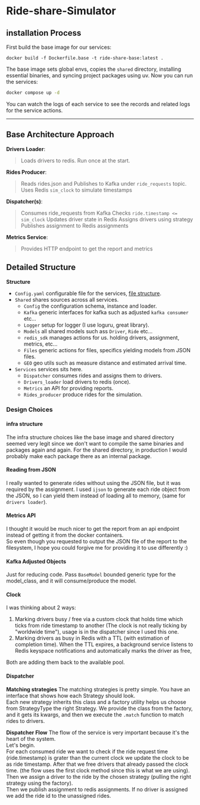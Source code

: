 # Ride-share-Simulator

## installation Process

First build the base image for our services:

````shell
docker build -f Dockerfile.base -t ride-share-base:latest .
````

The base image sets global envs, copies the `shared` directory, installing essential binaries, and syncing project
packages using uv.
Now you can run the services:

```bash
docker compose up -d
```

You can watch the logs of each service to see the records and related logs for the service actions.

----

## Base Architecture Approach

**Drivers Loader**:
> Loads drivers to redis. Run once at the start.

**Rides Producer**:
> Reads rides.json and Publishes to Kafka under `ride_requests` topic.  
> Uses Redis `sim_clock` to simulate timestamps

**Dispatcher(s)**:
> Consumes ride_requests from Kafka
> Checks `ride.timestamp <= sim_clock`
> Updates driver state in Redis
> Assigns drivers using strategy
> Publishes assignment to Redis assignments

**Metrics Service**:
> Provides HTTP endpoint to get the report and metrics

## Detailed Structure

**Structure**

- `Config.yaml` configurable file for the services, [file structure](shared/config/config.py).
- `Shared` shares sources across all services.
    - `Config` the configuration schema, instance and loader.
    - `Kafka` generic interfaces for kafka such as adjusted `kafka consumer` etc...
    - `Logger` setup for logger (I use loguru, great library).
    - `Models` all shared models such ass `Driver`, `Ride` etc...
    - `redis_sdk` manages actions for us. holding drivers, assignment, metrics, etc...
    - `Files` generic actions for files, specifics yielding models from JSON files.
    - `GEO` geo utils such as measure distance and estimated arrival time.
- `Services` services sits here.
    - `Dispatcher` consumes rides and assigns them to drivers.
    - `Drivers_loader` load drivers to redis (once).
    - `Metrics` an API for providing reports.
    - `Rides_producer` produce rides for the simulation.

### Design Choices

#### infra structure

The infra structure choices like the base image and shared directory seemed very legit since we don't want to compile
the same binaries and packages again and again. For the shared directory, in production I would probably make each
package there as an internal package.

#### Reading from JSON

I really wanted to generate rides without using the JSON file, but it was required by the assignment.
I used `ijson` to generate each ride object from the JSON, so I can yield them instead of loading all to memory, (same
for `drivers loader`).

#### Metrics API

I thought it would be much nicer to get the report from an api endpoint instead of getting it from the docker
containers.  
So even though you requested to output the JSON file of the report to the filesystem, I hope you could forgive me for
providing it to use differently :)

#### Kafka Adjusted Objects

Just for reducing code. Pass `BaseModel` bounded generic type for the model_class, and it will consume/produce the
model.

#### Clock

I was thinking about 2 ways:

1. Marking drivers busy / free via a custom clock that holds time which ticks from ride timestamp to another (The clock
   is not really ticking by "worldwide time"), usage is in the dispatcher since I used this one.
2. Marking drivers as busy in Redis with a TTL (with estimation of completion time). When the TTL expires, a background
   service listens to Redis keyspace notifications and automatically marks the driver as free,

Both are adding them back to the available pool.

#### Dispatcher

**Matching strategies**
The matching strategies is pretty simple. You have an interface that shows how each Strategy should look.  
Each new strategy inherits this class and a factory utility helps us choose from StrategyType the right Strategy.
We provide the class from the factory, and it gets its kwargs, and then we execute the `.match` function to match rides
to drivers.

**Dispatcher Flow**
The flow of the service is very important because it's the heart of the system.  
Let's begin.  
For each consumed ride we want to check if the ride request time (ride.timestamp) is grater than the current clock we
update the clock to be as ride timestamp. After that we free drivers that already passed the clock time. (the flow uses
the first clock method since this is what we are using).  
Then we assign a driver to the ride by the chosen strategy (pulling the right strategy using the factory).  
Then we publish assignment to redis assignments. If no driver is assigned we add the ride id to the unassigned rides.  



